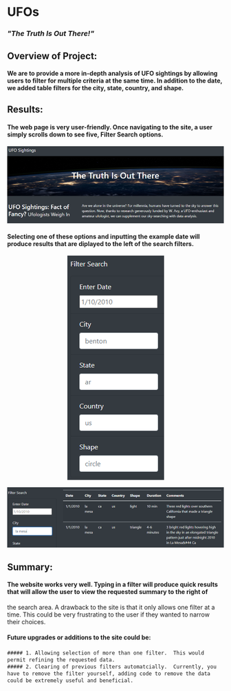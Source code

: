 # UFOs
### *"The Truth Is Out There!"*

## Overview of Project:

#### We are to provide a more in-depth analysis of UFO sightings by allowing users to filter for multiple criteria at the same time. In addition to the date, we added table filters for the city, state, country, and shape.

## Results:

#### The web page is very user-friendly.  Once navigating to the site, a user simply scrolls down to see **five,** Filter Search options.

![site](static/images/site.PNG)

#### Selecting one of these options and inputting the example date will produce results that are diplayed to the left of the search filters.

<p align="center">
<img src="static/images/filter_search.PNG" />
</p>

![](static/images/city_search.PNG)

## Summary:

#### The website works very well.  Typing in a filter will produce quick results that will allow the user to view the requested summary to the right of 
the search area.  A drawback to the site is that it only allows one filter at a time.  This could be very frustrating to the user if they wanted to 
narrow their choices.

#### Future upgrades or additions to the site could be:

    ##### 1. Allowing selection of more than one filter.  This would permit refining the requested data.
    ##### 2. Clearing of previous filters automatcially.  Currently, you have to remove the filter yourself, adding code to remove the data 
    could be extremely useful and beneficial.
